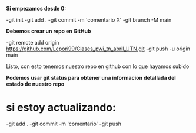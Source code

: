 **Si empezamos desde 0:**

-git init
-git add .
-git commit -m 'comentario X'
-git branch -M main

**Debemos crear un repo en GitHub**

-git remote add origin https://github.com/Lepori99/Clases_pwi_tn_abril_UTN.git
-git push -u origin main


Listo, con esto tenemos nuestro repo en github con lo que hayamos subido


**Podemos usar git status para obtener una informacion detallada del estado de nuestro repo**

# si estoy actualizando:

-git add .
-git commit -m 'comentario'
-git push


